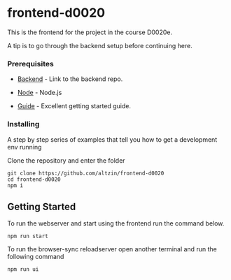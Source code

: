 # frontend-d0020

This is the frontend for the project in the course D0020e.

A tip is to go through the backend setup before continuing here.

### Prerequisites

* [Backend](https://github.com/altzin/backend-d0020e) - Link to the backend repo.

* [Node](https://nodejs.org/en/) - Node.js

* [Guide](https://www.pluralsight.com/guides/getting-started-with-nodejs) - Excellent getting started guide.


### Installing

A step by step series of examples that tell you how to get a development env running

Clone the repository and enter the folder

```
git clone https://github.com/altzin/frontend-d0020
cd frontend-d0020
npm i
```

## Getting Started

To run the webserver and start using the frontend run the command below.
```
npm run start
```
To run the browser-sync reloadserver open another terminal and run the following command
```
npm run ui
```




